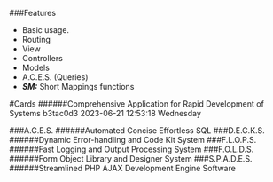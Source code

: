 ###Features
 - Basic usage.
 - Routing
 - View
 - Controllers
 - Models
 - A.C.E.S. (Queries)
 - ***SM:*** Short Mappings functions

#Cards
######Comprehensive Application for Rapid Development of Systems
b3tac0d3
2023-06-21 12:53:18 Wednesday

###A.C.E.S.
######Automated Concise Effortless SQL
###D.E.C.K.S.
######Dynamic Error-handling and Code Kit System
###F.L.O.P.S.
######Fast Logging and Output Processing System
###F.O.L.D.S.
######Form Object Library and Designer System
###S.P.A.D.E.S.
######Streamlined PHP AJAX Development Engine Software